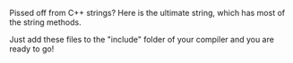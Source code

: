Pissed off from C++ strings? Here is the ultimate string, which has most of the string methods.

Just add these files to the "include" folder of your compiler and you are ready to go!
